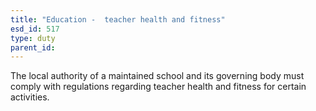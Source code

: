 ```yaml
---
title: "Education -  teacher health and fitness"
esd_id: 517
type: duty
parent_id:  
---
```


The local authority of a maintained school and its governing body must comply with regulations regarding teacher health and fitness for certain activities.

